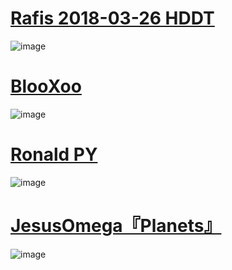 # [Rafis 2018-03-26 HDDT](https://skins.osuck.net/index.php?newsid=166)
![image](https://user-images.githubusercontent.com/86544736/124217312-24c1ea00-dac6-11eb-9fc1-35cddf4132a4.png)
# [BlooXoo](https://www.mediafire.com/file/emqtod4fdzpex5k/-_%25E3%2580%258EBlooXoo%25E3%2580%258F_-.osk/file)
![image](https://user-images.githubusercontent.com/86544736/124227620-fe597a00-dad8-11eb-9eab-6b0955b9a1cb.png)
 # [Ronald PY](https://www.mediafire.com/file/uqvgtazvlvezssb/Ronald_PY.osk/file)
![image](https://user-images.githubusercontent.com/86544736/124227701-18935800-dad9-11eb-912a-99511fb8311d.png)
# [JesusOmega『Planets』](https://skins.osuck.net/index.php?newsid=1489)
![image](https://user-images.githubusercontent.com/86544736/124228474-4036f000-dada-11eb-921f-8d46aba67882.png)
